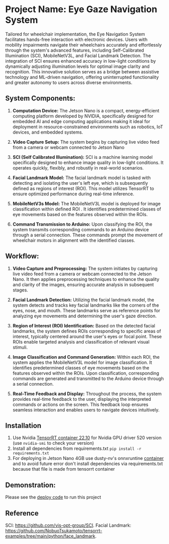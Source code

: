 # Project Name: Eye Gaze Navigation System

Tailored for wheelchair implementation, the Eye Navigation System facilitates hands-free interaction with electronic devices. Users with mobility impairments navigate their wheelchairs accurately and effortlessly through the system's advanced features, including Self-Calibrated Illumination (SCI), MobileNetV3L, and Facial Landmark Detection. The integration of SCI ensures enhanced accuracy in low-light conditions by dynamically adjusting illumination levels for optimal image clarity and recognition. This innovative solution serves as a bridge between assistive technology and ML-driven navigation, offering uninterrupted functionality and greater autonomy to users across diverse environments.

## System Components:

1.  **Computation Device:**
    The Jetson Nano is a compact, energy-efficient computing platform developed by NVIDIA, specifically designed for embedded AI and edge computing applications making it ideal for deployment in resource-constrained environments such as robotics, IoT devices, and embedded systems.

2.  **Video Capture Setup:**
    The system begins by capturing live video feed from a camera or webcam connected to Jetson Nano

3.  **SCI (Self Calibrated Illumination):**
    SCI is a machine learning model specifically designed to enhance image quality in low-light conditions. It operates quickly, flexibly, and robustly in real-world scenarios.

4.  **Facial Landmark Model:**
    The facial landmark model is tasked with detecting and isolating the user's left eye, which is subsequently defined as regions of interest (ROI). This model utilizes TensorRT to ensure optimized performance during real-time inference.

5.  **MobileNetV3s Model:**
    The MobileNetV3L model is deployed for image classification within defined ROI . It identifies predetermined classes of eye movements based on the features observed within the ROIs.

6.  **Command Transmission to Arduino:**
    Upon classifying the ROI, the system transmits corresponding commands to an Arduino device through a serial connection. These commands prompt the movement of wheelchair motors in alignment with the identified classes.
    
## Workflow:

1.  **Video Capture and Preprocessing:**
    The system initiates by capturing live video feed from a camera or webcam connected to the Jetson Nano. It then applies preprocessing techniques to enhance the quality and clarity of the images, ensuring accurate analysis in subsequent stages.

2.  **Facial Landmark Detection:**
    Utilizing the facial landmark model, the system detects and tracks key facial landmarks like the corners of the eyes, nose, and mouth. These landmarks serve as reference points for analyzing eye movements and determining the user's gaze direction.

3.  **Region of Interest (ROI) Identification:**
    Based on the detected facial landmarks, the system defines ROIs corresponding to specific areas of interest, typically centered around the user's eyes or focal point. These ROIs enable targeted analysis and classification of relevant visual stimuli.

4.  **Image Classification and Command Generation:**
    Within each ROI, the system applies the MobileNetV3L model for image classification. It identifies predetermined classes of eye movements based on the features observed within the ROIs. Upon classification, corresponding commands are generated and transmitted to the Arduino device through a serial connection.

5. **Real-Time Feedback and Display:**
    Throughout the process, the system provides real-time feedback to the user, displaying the interpreted commands or actions on the screen. This feedback loop ensures seamless interaction and enables users to navigate devices intuitively.

## Installation
1. Use Nvidia [TensorRT container 22.10](https://catalog.ngc.nvidia.com/orgs/nvidia/containers/tensorrt) for Nvidia GPU driver 520 version (use `nvidia-smi` to check your version)
2. Install all dependencies from requirements.txt `pip install -r requirements.txt`
3. For deploying in Jetson Nano 4GB use dusty-nv's onnxruntine [container](https://github.com/dusty-nv/jetson-containers/tree/master/packages/onnxruntime) and to avoid future error don't install dependencies via requirements.txt because that file is made from tensorrt container

##  Demonstration:
Please see the [deploy code](deploy.py) to run this project

##  Reference
SCI: https://github.com/vis-opt-group/SCI.
Facial Landmark: https://github.com/NobuoTsukamoto/tensorrt-examples/tree/main/python/face_landmark.



